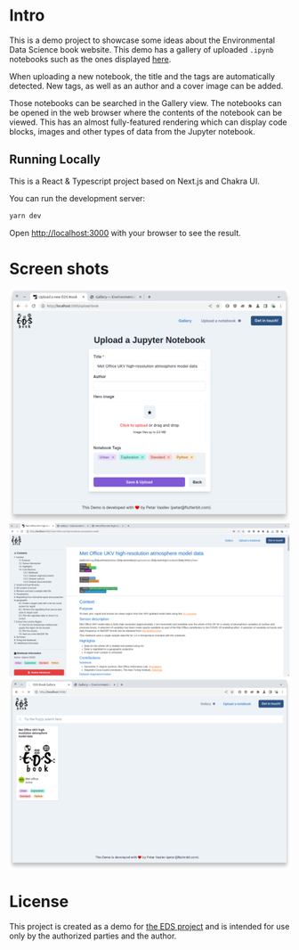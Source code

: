 # Intro

This is a demo project to showcase some ideas about the Environmental Data Science book website. This demo has a gallery of uploaded `.ipynb` notebooks such as the ones displayed [here](https://edsbook.org/notebooks/gallery).

When uploading a new notebook, the title and the tags are automatically detected. New tags, as well as an author and a cover image can be added.

Those notebooks can be searched in the Gallery view. The notebooks can be opened in the web browser where the contents of the notebook can be viewed. This has an almost fully-featured rendering which can display code blocks, images and other types of data from the Jupyter notebook.

## Running Locally

This is a React & Typescript project based on Next.js and Chakra UI.

You can run the development server:

```bash
yarn dev
```

Open [http://localhost:3000](http://localhost:3000) with your browser to see the result.

# Screen shots

![Alt text](screenshots/upload.png)
![Alt text](screenshots/notebook.png)
![Alt text](screenshots/gallery.png)

# License

This project is created as a demo for [the EDS project](https://edsbook.org/) and is intended for use only by the authorized parties and the author.
